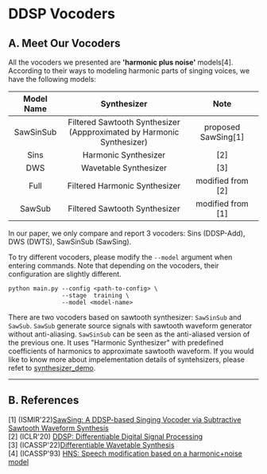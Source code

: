 # DDSP Vocoders

## A. Meet Our Vocoders
All the vocoders we presented are **'harmonic plus noise'** models[4]. According to their ways to modeling harmonic parts of singing voices, we have the following models:

|  Model Name  | Synthesizer          |   Note              |
|:------------:|:--------------------:|:-------------------:|
| SawSinSub    | Filtered Sawtooth Synthesizer </br>(Appproximated by Harmonic Synthesizer)| proposed SawSing[1]|
| Sins         | Harmonic Synthesizer            | [2] |
| DWS          | Wavetable Synthesizer           | [3]               |
| Full         | Filtered Harmonic Synthesizer   | modified from [2] |
| SawSub       | Filtered Sawtooth Synthesizer   | modified from [1]|

In our paper, we only compare and report 3 vocoders: Sins (DDSP-Add), DWS (DWTS), SawSinSub (SawSing). 

To try different vocoders, please modify the `--model` argument when entering commands. Note that depending on the vocoders, their configuration are slightly different.

```
python main.py --config <path-to-config> \
               --stage  training \
               --model <model-name>
```

There are two vocoders based on sawtooth synthesizer: `SawSinSub` and `SawSub`. `SawSub` generate source signals with sawtooth waveform generator without anti-aliasing. `SawSinSub` can be seen as the anti-aliased version of the previous one. It uses "Harmonic Synthesizer" with predefined coefficients of harmonics to approximate sawtooth waveform. If you would like to know more about impelementation details of syntehsizers, please refet to [synthesizer_demo](./synth_demo.ipynb). 


---
## B. References
[1] (ISMIR'22)[SawSing: A DDSP-based Singing Vocoder via Subtractive Sawtooth Waveform Synthesis](./ismir_22_sawsing.pdf)  
[2] (ICLR'20) [DDSP: Differentiable Digital Signal Processing](https://openreview.net/forum?id=B1x1ma4tDr)  
[3] (ICASSP'22)[Differentiable Wavetable Synthesis](https://arxiv.org/abs/2111.10003)  
[4] (ICASSP'93) [HNS: Speech modification based on a harmonic+noise model](https://ieeexplore.ieee.org/document/319365)  